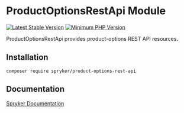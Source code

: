 # ProductOptionsRestApi Module
[![Latest Stable Version](https://poser.pugx.org/spryker/product-options-rest-api/v/stable.svg)](https://packagist.org/packages/spryker/product-options-rest-api)
[![Minimum PHP Version](https://img.shields.io/badge/php-%3E%3D%208.0-8892BF.svg)](https://php.net/)

ProductOptionsRestApi provides product-options REST API resources.

## Installation

```
composer require spryker/product-options-rest-api
```

## Documentation

[Spryker Documentation](https://docs.spryker.com)
